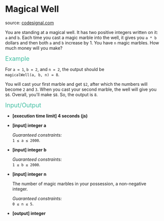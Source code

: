 <h1>Magical Well</h1>
<p>source: <a href="https://www.codesignal.com/">codesignal.com</a>
<div><p>You are standing at a magical well. It has two positive integers written on it: <code>a</code> and <code>b</code>. Each time you cast a magic marble into the well, it gives you <code>a * b</code> dollars and then both <code>a</code> and <code>b</code> increase by 1. You have <code>n</code> magic marbles. How much money will you make?</p>
<p><span style="color:#44BFA3;font-size:1.4em">Example</span></p>
<p>For <code>a = 1</code>, <code>b = 2</code>, and <code>n = 2</code>, the output should be<br>
<code>magicalWell(a, b, n) = 8</code>.</p>
<p>You will cast your first marble and get <code>$2</code>, after which the numbers will become <code>2</code> and <code>3</code>. When you cast your second marble, the well will give you <code>$6</code>. Overall, you'll make <code>$8</code>. So, the output is <code>8</code>.</p>
<p><span style="color:#44BFA3;font-size:1.4em">Input/Output</span></p>
<ul>
<li>
<p><strong>[execution time limit] 4 seconds (js)</strong></p>
</li>
<li>
<p><strong>[input] integer a</strong></p>
<p><em>Guaranteed constraints:</em><br>
<code>1 ≤ a ≤ 2000</code>.</p>
</li>
<li>
<p><strong>[input] integer b</strong></p>
<p><em>Guaranteed constraints:</em><br>
<code>1 ≤ b ≤ 2000</code>.</p>
</li>
<li>
<p><strong>[input] integer n</strong></p>
<p>The number of magic marbles in your possession, a non-negative integer.</p>
<p><em>Guaranteed constraints:</em><br>
<code>0 ≤ n ≤ 5</code>.</p>
</li>
<li>
<p><strong>[output] integer</strong></p>
</li>
</ul>
</div>
